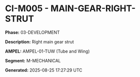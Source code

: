 # CI-M005 - MAIN-GEAR-RIGHT-STRUT

**Phase:** 03-DEVELOPMENT

**Description:** Right main gear strut

**AMPEL:** AMPEL-01-TUW (Tube and Wing)

**Segment:** M-MECHANICAL

**Generated:** 2025-08-25 17:27:29 UTC
